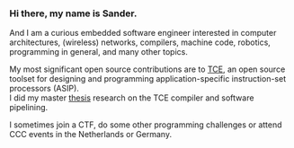 ### Hi there, my name is Sander.

And I am a curious embedded software engineer interested in computer architectures, (wireless) networks, compilers, machine code, robotics, programming in general, and many other topics.

My most significant open source contributions are to [TCE](https://github.com/cpc/tce/commits/master?author=sander.ruben@tuni.fi), an open source toolset for designing and programming application-specific instruction-set processors (ASIP).\
I did my master [thesis](https://research.tue.nl/en/studentTheses/llvm-based-software-pipelining-for-customizable-exposed-datapath-) research on the TCE compiler and software pipelining.

I sometimes join a CTF, do some other programming challenges or attend CCC events in the Netherlands or Germany.
<!--
**Sannoso/Sannoso** is a ✨ _special_ ✨ repository because its `README.md` (this file) appears on your GitHub profile.

Here are some ideas to get you started:

- 🔭 I’m currently working on ...
- 🌱 I’m currently learning ...
- 👯 I’m looking to collaborate on ...
- 🤔 I’m looking for help with ...
- 💬 Ask me about ...
- 📫 How to reach me: ...
- 😄 Pronouns: ...
- ⚡ Fun fact: ...
-->
